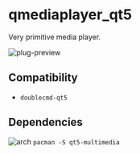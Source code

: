 qmediaplayer_qt5
========
Very primitive media player.

![plug-preview](https://i.imgur.com/YI25AxF.png)

## Compatibility
- `doublecmd-qt5`

## Dependencies
![arch](https://wiki.archlinux.org/favicon.ico) `pacman -S qt5-multimedia`
